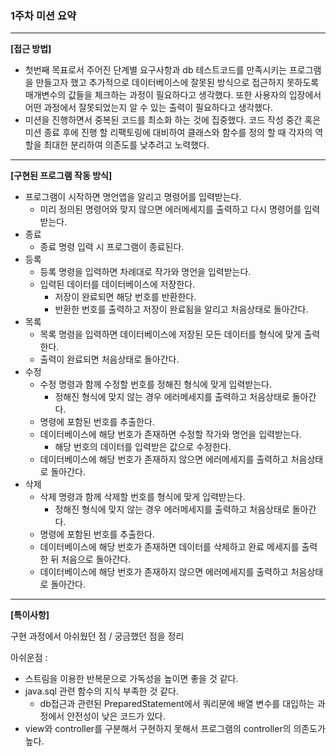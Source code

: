 ### 1주차 미션 요약

---

**[접근 방법]**
- 첫번째 목표로서 주어진 단계별 요구사항과 db 테스트코드를 만족시키는 프로그램을 만들고자 했고 
추가적으로 데이터베이스에 잘못된 방식으로 접근하지 못하도록 매개변수의 값들을 체크하는 과정이 필요하다고 생각했다.
또한 사용자의 입장에서 어떤 과정에서 잘못되었는지 알 수 있는 출력이 필요하다고 생각했다.
- 미션을 진행하면서 중복된 코드를 최소화 하는 것에 집중했다. 
코드 작성 중간 혹은 미션 종료 후에 진행 할 리팩토링에 대비하여 
클래스와 함수를 정의 할 때 각자의 역할을 최대한 분리하여 의존도를 낮추려고 노력했다.
---
**[구현된 프로그램 작동 방식]** 
- 프로그램이 시작하면 명언앱을 알리고 명령어를 입력받는다.
  - 미리 정의된 명령어와 맞지 않으면 에러메세지를 출력하고 다시 명령어를 입력받는다.
- 종료
  - 종료 명령 입력 시 프로그램이 종료된다.
- 등록
  - 등록 명령을 입력하면 차례대로 작가와 명언을 입력받는다.
  - 입력된 데이터를 데이터베이스에 저장한다.
    - 저장이 완료되면 해당 번호를 반환한다.
    - 반환한 번호를 출력하고 저장이 완료됨을 알리고 처음상태로 돌아간다.
- 목록
  - 목록 명령을 입력하면 데이터베이스에 저장된 모든 데이터를 형식에 맞게 출력한다.
  - 출력이 완료되면 처음상태로 돌아간다.
- 수정
  - 수정 명령과 함께 수정할 번호를 정해진 형식에 맞게 입력받는다.
    - 정해진 형식에 맞지 않는 경우 에러메세지를 출력하고 처음상태로 돌아간다.
  - 명령에 포함된 번호를 추출한다.
  - 데이터베이스에 해당 번호가 존재하면 수정할 작가와 명언을 입력받는다.
    - 해당 번호의 데이터를 입력받은 값으로 수정한다.
  - 데이터베이스에 해당 번호가 존재하지 않으면 에러메세지를 출력하고 처음상태로 돌아간다.
- 삭제
  - 삭제 명령과 함께 삭제할 번호를 형식에 맞게 입력받는다.
    - 정해진 형식에 맞지 않는 경우 에러메세지를 출력하고 처음상태로 돌아간다.
  - 명령에 포함된 번호를 추출한다.
  - 데이터베이스에 해당 번호가 존재하면 데이터를 삭제하고 완료 메세지를 출력한 뒤 처음으로 돌아간다.
  - 데이터베이스에 해당 번호가 존재하지 않으면 에러메세지를 출력하고 처음상태로 돌아간다.
---
**[특이사항]**

구현 과정에서 아쉬웠던 점 / 궁금했던 점을 정리

아쉬운점 :
- 스트림을 이용한 반복문으로 가독성을 높이면 좋을 것 같다.
- java.sql 관련 함수의 지식 부족한 것 같다. 
  - db접근과 관련된 PreparedStatement에서 쿼리문에 배열 변수를 대입하는 과정에서 안전성이 낮은 코드가 있다. 
- view와 controller를 구분해서 구현하지 못해서 프로그램의 controller의 의존도가 높다.